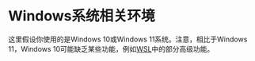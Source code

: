# Windows系统相关环境

这里假设你使用的是Windows 10或Windows 11系统。注意，相比于Windows 11，Windows 10可能缺乏某些功能，例如[WSL](../linux/wsl.md)中的部分高级功能。